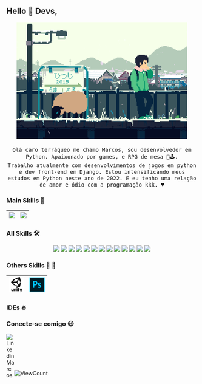 
## Hello :wave: Devs, 

<p align="center">
  <img src="https://raw.githubusercontent.com/DSVILLA/DSVILLA/main/img/887ee110713134ef2a35ee2a85b8bc4a.gif" width=450>
  <br><br>
  <samp>Olá caro terráqueo me chamo Marcos, sou desenvolvedor em Python. Apaixonado por games, e RPG de mesa 👻🕹️. <br>Trabalho atualmente com desenvolvimentos de jogos em python e dev front-end em Django. Estou intensificando meus estudos em Python neste ano de 2022. E eu tenho uma relação de amor e ódio com a programação kkk. ♥️

  </samp>
</p>


### Main Skills :rocket:
|<img src="https://raw.githack.com/marcospyy/marcospyy/main/img/python.png" width=60> | <img src="https://raw.githubusercontent.com/marcospyy/marcospyy/main/img/sharp.svg" width=60> |
|:---:|:---:|



### All Skills :hammer_and_wrench:

  <div align="center">
    <img src="https://img.shields.io/badge/HTML5-E34F26?style=for-the-badge&logo=html5&logoColor=white">
    <img src="https://img.shields.io/badge/JAVASCRIPT-F7DF1E?style=for-the-badge&logo=javascript&logoColor=black">
    <img src="https://img.shields.io/badge/REACT-61DAFB?style=for-the-badge&logo=react&logoColor=black">
    <img src="https://img.shields.io/badge/TypeScript-3178C6?style=for-the-badge&logo=typescript&logoColor=white">
    <img src="https://img.shields.io/badge/NEXT%20JS-000000?style=for-the-badge&logo=nextdotjs&logoColor=white">
    <img src="https://img.shields.io/badge/VUEJS-4FC08D?style=for-the-badge&logo=vuedotjs&logoColor=black">
    <img src="https://img.shields.io/badge/ANGULAR-0F0F11?style=for-the-badge&logo=angular&logoColor=WHITE">
    <img src="https://img.shields.io/badge/DOCKER-2496ED?style=for-the-badge&logo=docker&logoColor=black">
    <img src="https://img.shields.io/badge/PostgreSQL-4169E1?style=for-the-badge&logo=postgresql&logoColor=white">
    <img src="https://img.shields.io/badge/SUPABASE-3FCF8E?style=for-the-badge&logo=supabase&logoColor=black">
    <img src="https://img.shields.io/badge/FIRE%20BASE-FF7139?style=for-the-badge&logo=firebase&logoColor=white">
    <img src="https://img.shields.io/badge/Redis-FF4438?style=for-the-badge&logo=redis&logoColor=white">
    <img src="https://img.shields.io/badge/Pytest-0A9EDC?style=for-the-badge&logo=pytest&logoColor=white">
      <br>
  </div>



### Others Skills :dart: :diving_mask:
| <img src="https://raw.githubusercontent.com/DSVILLA/DSVILLA/main/img/unity-icon-1.jpg" width=40> | <img src="https://raw.githubusercontent.com/DSVILLA/DSVILLA/main/img/615px-Photoshop_CC_icon.png" width=40> |
|:---:|:---:|



### IDEs :fire:



### Conecte-se comigo :smiley:
<!-- <a href="https://facebook.com/marcosmasiri">
  <img align="left" alt="Marcos Facebook" width="21px" src="https://raw.githubusercontent.com/FortAwesome/Font-Awesome/master/svgs/brands/facebook.svg" />
</a>
<a href="https://instagram.com/marcosmasiri">
  <img align="left" alt="Instagram Marcos" width="21px" src="https://raw.githubusercontent.com/FortAwesome/Font-Awesome/master/svgs/brands/instagram-square.svg" />
</a> -->
<a href="https://www.linkedin.com/in/marcossousa93/">
  <img align="left" alt="Linkedin Marcos" width="21px" src="https://raw.githubusercontent.com/FortAwesome/Font-Awesome/master/svgs/brands/linkedin.svg" />
</a>
<!-- <a href="https://dev.to/dsvilla">
  <img align="left" alt="DEV Marcos" width="21px" src="https://raw.githubusercontent.com/FortAwesome/Font-Awesome/master/svgs/brands/dev.svg" />
</a> -->
<a href="">
  <img align="left" alt="" width="21px" src="" />
</a><br/><br/>
<p align="center">
</p>
<br/><br/>


 
<!--  ![visitors](https://visitor-badge.glitch.me/badge?page_id=DSVILLA//DSVILLA) -->

![ViewCount](https://views.whatilearened.today/views/github/DSVILLA/views.svg)
